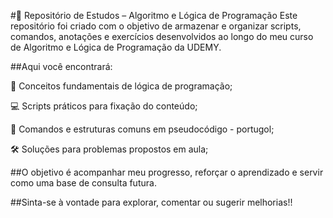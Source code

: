 #📘 Repositório de Estudos – Algoritmo e Lógica de Programação
Este repositório foi criado com o objetivo de armazenar e organizar scripts, comandos, anotações e exercícios desenvolvidos ao longo do meu curso de Algoritmo e Lógica de Programação da UDEMY.

##Aqui você encontrará:

🧠 Conceitos fundamentais de lógica de programação;

💻 Scripts práticos para fixação do conteúdo;

📄 Comandos e estruturas comuns em pseudocódigo - portugol;

🛠️ Soluções para problemas propostos em aula;

##O objetivo é acompanhar meu progresso, reforçar o aprendizado e servir como uma base de consulta futura.

##Sinta-se à vontade para explorar, comentar ou sugerir melhorias!!
  